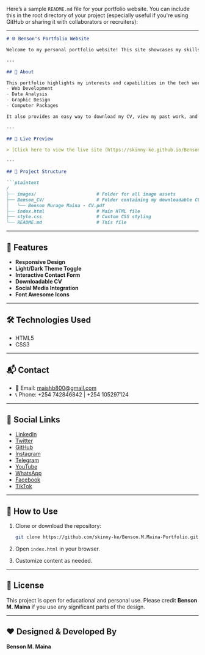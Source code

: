 Here’s a sample `README.md` file for your portfolio website. You can include this in the root directory of your project (especially useful if you're using GitHub or sharing it with collaborators or recruiters):

---

````markdown
# 🌐 Benson's Portfolio Website

Welcome to my personal portfolio website! This site showcases my skills, projects, and contact information as an IT student and tech enthusiast.

---

## 📄 About

This portfolio highlights my interests and capabilities in the tech world, especially in:
- Web Development
- Data Analysis
- Graphic Design
- Computer Packages

It also provides an easy way to download my CV, view my past work, and get in touch with me through the contact form or social media links.

---

## 🚀 Live Preview

> [Click here to view the live site (https://skinny-ke.github.io/Benson.M.Maina-Portfolio/ )

---

## 📁 Project Structure

```plaintext
/
├── images/                      # Folder for all image assets
├── Benson_CV/                   # Folder containing my downloadable CV
│   └── Benson Murage Maina - CV.pdf
├── index.html                   # Main HTML file
├── style.css                    # Custom CSS styling
└── README.md                    # This file
````

---

## 🎨 Features

* **Responsive Design**
* **Light/Dark Theme Toggle**
* **Interactive Contact Form**
* **Downloadable CV**
* **Social Media Integration**
* **Font Awesome Icons**

---

## 🛠 Technologies Used

* HTML5
* CSS3

---

## 📬 Contact

* 📧 Email: [maishb800@gmail.com](mailto:maishb800@gmail.com)
* 📞 Phone: +254 742846842 | +254 105297124

---

## 🔗 Social Links

* [LinkedIn](https://linkedin.com/benson-maish)
* [Twitter](https://x.com/Z9345378128311?t=9h-s_c_4Cja9R-ZMd4ZyzA&s=09)
* [GitHub](https://github.com/skinny-ke)
* [Instagram](https://instagram.com/sskinnyke)
* [Telegram](https://t.me/skinnyke)
* [YouTube](https://youtube.com/@Bensonmaish-254)
* [WhatsApp](https://wa.me/254105297124)
* [Facebook](https://facebook.com/benson.maish.71)
* [TikTok](https://tiktok.com/@skinny.ke)

---

## 📌 How to Use

1. Clone or download the repository:

   ```bash
   git clone https://github.com/skinny-ke/Benson.M.Maina-Portfolio.git
   ```
2. Open `index.html` in your browser.
3. Customize content as needed.

---

## 📜 License

This project is open for educational and personal use. Please credit **Benson M. Maina** if you use any significant parts of the design.

---

## ❤️ Designed & Developed By

**Benson M. Maina**

```
